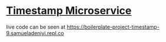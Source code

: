 
# [Timestamp Microservice](https://www.freecodecamp.org/learn/apis-and-microservices/apis-and-microservices-projects/timestamp-microservice)

live code can be seen at
https://boilerplate-project-timestamp-9.samueladeniyi.repl.co
